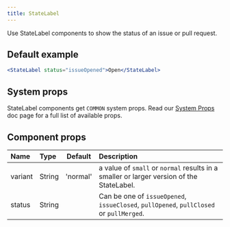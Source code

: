```yaml
---
title: StateLabel
---
```

Use StateLabel components to show the status of an issue or pull request.

## Default example

```jsx live
<StateLabel status="issueOpened">Open</StateLabel>
```

## System props

StateLabel components get `COMMON` system props. Read our [System Props](/system-props) doc page for a full list of available props.

## Component props

| Name | Type | Default | Description |
| :- | :- | :-: | :- |
| variant | String | 'normal' | a value of `small` or `normal` results in a smaller or larger version of the StateLabel. |
| status | String | | Can be one of `issueOpened`, `issueClosed`, `pullOpened`, `pullClosed` or `pullMerged`.
